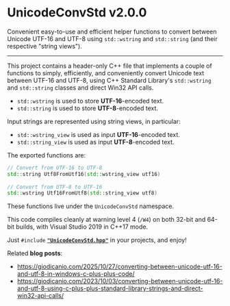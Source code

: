 # UnicodeConvStd v2.0.0
Convenient easy-to-use and efficient helper functions to convert between Unicode UTF-16 and UTF-8 
using `std::wstring` and `std::string` (and their respective "string views").

---

This project contains a header-only C++ file that implements a couple of functions
to simply, efficiently, and conveniently convert Unicode text between UTF-16 and UTF-8, 
using C++ Standard Library's `std::wstring` and `std::string` classes and direct Win32 API calls.

- `std::wstring` is used to store **UTF-16**-encoded text.
- `std::string` is used to store **UTF-8**-encoded text.

Input strings are represented using string views, in particular:

- `std::wstring_view` is used as input **UTF-16**-encoded text.
- `std::string_view` is used as input **UTF-8**-encoded text.

The exported functions are:

```cpp
// Convert from UTF-16 to UTF-8
std::string Utf8FromUtf16(std::wstring_view utf16)
    
// Convert from UTF-8 to UTF-16
std::wstring Utf16FromUtf8(std::string_view utf8)
```

These functions live under the `UnicodeConvStd` namespace.

This code compiles cleanly at warning level 4 (`/W4`)
on both 32-bit and 64-bit builds, with Visual Studio 2019 in C++17 mode.

Just `#include` [**`"UnicodeConvStd.hpp"`**](UnicodeConvStd/UnicodeConvStd.hpp) in your projects, 
and enjoy!

Related **blog posts**:
- https://giodicanio.com/2025/10/27/converting-between-unicode-utf-16-and-utf-8-in-windows-c-plus-plus-code/
- https://giodicanio.com/2023/10/03/converting-between-unicode-utf-16-and-utf-8-using-c-plus-plus-standard-library-strings-and-direct-win32-api-calls/
